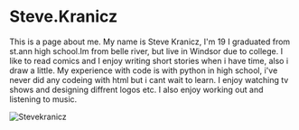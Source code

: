 # Steve.Kranicz
This is a page about me.
 My name is Steve Kranicz, I'm 19 I graduated from st.ann high school.Im from belle river, but live in Windsor due to college. I like to read comics and I enjoy writing short stories when i have time, also i draw a little. My experience with code is with python in high school, i've never did any codeing with html but i cant wait to learn. I enjoy watching tv shows and designing diffrent logos etc. I also enjoy  working out and listening to music. 

![Stevekranicz](https://scontent-yyz1-1.xx.fbcdn.net/v/t1.0-9/14238333_1760098917578240_3255198282479203111_n.jpg?oh=1dc6aee043d3dd4c0013229ee15759b7&oe=5A14C0D2)
